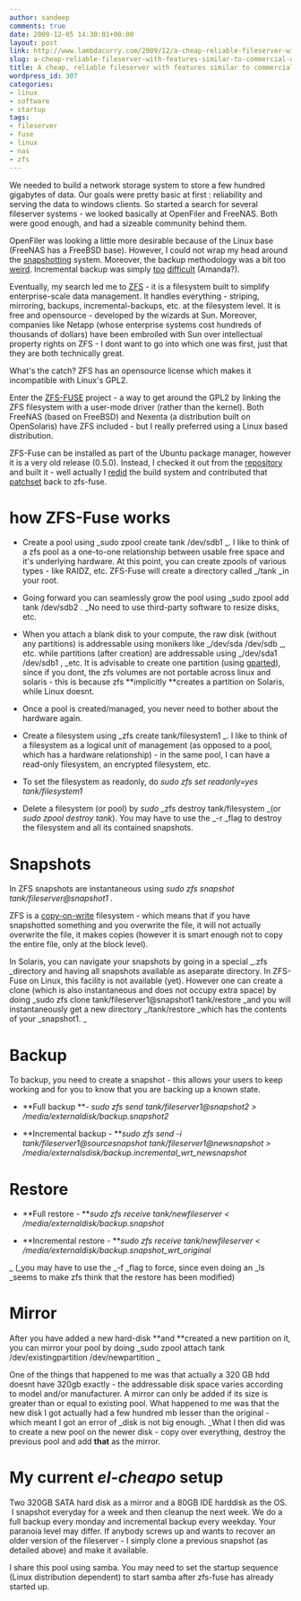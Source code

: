 ```yaml
---
author: sandeep
comments: true
date: 2009-12-05 14:30:01+00:00
layout: post
link: http://www.lambdacurry.com/2009/12/a-cheap-reliable-fileserver-with-features-similar-to-commercial-offerings/
slug: a-cheap-reliable-fileserver-with-features-similar-to-commercial-offerings
title: A cheap, reliable fileserver with features similar to commercial offerings
wordpress_id: 307
categories:
- linux
- software
- startup
tags:
- fileserver
- fuse
- linux
- nas
- zfs
---
```


We needed to build a network storage system to store a few hundred gigabytes of data. Our goals were pretty basic at first : reliability and serving the data to windows clients. So started a search for several fileserver systems - we looked basically at OpenFiler and FreeNAS. Both were good enough, and had a sizeable community behind them.

OpenFiler was looking a little more desirable because of the Linux base (FreeNAS has a FreeBSD base). However, I could not wrap my head around the [snapshotting](https://forums.openfiler.com/viewtopic.php?id=922) system. Moreover, the backup methodology was a bit too [weird](https://forums.openfiler.com/viewtopic.php?id=3608). Incremental backup was simply [too](http://www.phi.co.uk/blog/blog.php?blog_id=6) [difficult](http://www.edugeek.net/forums/nix/24977-few-openfiler-questions.html#post238926) (Amanda?).

Eventually, my search led me to [ZFS](http://en.wikipedia.org/wiki/ZFS) - it is a filesystem built to simplify enterprise-scale data management. It handles everything - striping, mirroring, backups, incremental-backups, etc. at the filesystem level. It is free and opensource - developed by the wizards at Sun. Moreover, companies like Netapp (whose enterprise systems cost hundreds of thousands of dollars) have been embroiled with Sun over intellectual property rights on ZFS - I dont want to go into which one was first, just that they are both technically great.

What's the catch? ZFS has an opensource license which makes it incompatible with Linux's GPL2.

Enter the [ZFS-FUSE](groups.google.com/group/zfs-fuse) project - a way to get around the GPL2 by linking the ZFS filesystem with a user-mode driver (rather than the kernel). Both FreeNAS (based on FreeBSD) and Nexenta (a distribution built on OpenSolaris) have ZFS included - but I really preferred using a Linux based distribution.

ZFS-Fuse can be installed as part of the Ubuntu package manager, however it is a very old release (0.5.0). Instead, I checked it out from the [repository](rainemu.swishparty.co.uk/cgi-bin/gitweb.cgi?p=zfs;a=shortlog;h=refs/heads/new-master) and built it - well actually I [redid](http://github.com/sandys/zfs-fuse) the build system and contributed that [patchset](http://rainemu.swishparty.co.uk/cgi-bin/gitweb.cgi?p=zfs;a=commitdiff;h=e8fdd3bdedc8f636209f10bbec1338b52aa723e9) back to zfs-fuse.


# how ZFS-Fuse works





	
  * Create a pool using _sudo zpool create tank /dev/sdb1 _. I like to think of a zfs pool as a one-to-one relationship between usable free space and it's underlying hardware. At this point, you can create zpools of various types - like RAIDZ, etc. ZFS-Fuse will create a directory called _/tank _in your root.

	
  * Going forward you can seamlessly grow the pool using _sudo zpool add tank /dev/sdb2 . _No need to use third-party software to resize disks, etc.

	
  * When you attach a blank disk to your compute, the raw disk (without any partitions) is addressable using monikers like _/dev/sda /dev/sdb _, etc. while partitions (after creation) are addressable using _/dev/sda1 /dev/sdb1 , _etc. It is advisable to create one partition (using [gparted](http://gparted.sourceforge.net/)), since if you dont, the zfs volumes are not portable across linux and solaris - this is because zfs **implicitly **creates a partition on Solaris, while Linux doesnt.

	
  * Once a pool is created/managed, you never need to bother about the hardware again.

	
  * Create a filesystem using _zfs create tank/filesystem1 _. I like to think of a filesystem as a logical unit of management (as opposed to a pool, which has a hardware relationship) - in the same pool, I can have a read-only filesystem, an encrypted filesystem, etc.

	
  * To set the filesystem as readonly, do _sudo zfs set readonly=yes tank/filesystem1_

	
  * Delete a filesystem (or pool) by _sudo_ _zfs destroy tank/filesystem _(or _sudo zpool destroy tank_). You may have to use the _-r _flag to destroy the filesystem and all its contained snapshots.




# Snapshots


In ZFS snapshots are instantaneous using _sudo zfs snapshot tank/fileserver@snapshot1 ._

ZFS is a [copy-on-write](http://en.wikipedia.org/wiki/ZFS#Copy-on-write_transactional_model) filesystem - which means that if you have snapshotted something and you overwrite the file, it will not actually overwrite the file, it makes copies (however it is smart enough not to copy the entire file, only at the block level).

In Solaris, you can navigate your snapshots by going in a special _.zfs _directory and having all snapshots available as aseparate directory. In ZFS-Fuse on Linux, this facility is not available (yet). However one can create a clone (which is also instantaneous and does not occupy extra space) by doing _sudo zfs clone tank/fileserver1@snapshot1 tank/restore _and you will instantaneously get a new directory _/tank/restore _which has the contents of your _snapshot1. _


# Backup


To backup, you need to create a snapshot - this allows your users to keep working and for you to know that you are backing up a known state.



	
  * **Full backup **- _sudo zfs send tank/fileserver1@snapshot2 > /media/externaldisk/backup.snapshot2_

	
  * **Incremental backup - **_sudo zfs send -i tank/fileserver1@sourcesnapshot tank/fileserver1@newsnapshot > /media/externalsdisk/backup.incremental_wrt_newsnapshot_




# Restore





	
  * **Full restore - **_sudo zfs receive tank/newfileserver < /media/externaldisk/backup.snapshot_

	
  * **Incremental restore - **_sudo zfs receive tank/newfileserver < /media/externaldisk/backup.snapshot_wrt_original_


_ (_you may have to use the _-f _flag to force, since even doing an _ls _seems to make zfs think that the restore has been modified)


# Mirror


After you have added a new hard-disk **and **created a new partition on it, you can mirror your pool by doing _sudo zpool attach tank /dev/existingpartition /dev/newpartition _

One of the things that happened to me was that actually a 320 GB hdd doesnt have 320gb exactly - the addressable disk space varies according to model and/or manufacturer. A mirror can only be added if its size is greater than or equal to existing pool. What happened to me was that the new disk I got actually had a few hundred mb lesser than the original - which meant I got an error of _disk is not big enough. _What I then did was to create a new pool on the newer disk - copy over everything, destroy the previous pool and add **that** as the mirror.


# My current _el-cheapo_ setup


Two 320GB SATA hard disk as a mirror and a 80GB IDE harddisk as the OS.  I snapshot everyday for a week and then cleanup the next week. We do a full backup every monday and incremental backup every weekday. Your paranoia level may differ. If anybody screws up and wants to recover an older version of the fileserver - I simply clone a previous snapshot (as detailed above) and make it available.

I share this pool using samba. You may need to set the startup sequence (Linux distribution dependent) to start samba after zfs-fuse has already started up.
